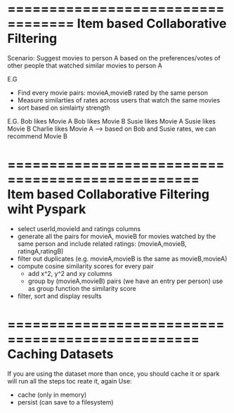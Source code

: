 ==================================
Item based Collaborative Filtering
==================================

Scenario:
Suggest movies to person A based on the preferences/votes of other people that 
watched similar movies to person A

E.G
- Find every movie pairs: movieA,movieB rated by the same person
- Measure similarties of rates across users that watch the same movies
- sort based on simlairty strength

E.G.
Bob likes Movie A
Bob likes Movie B
Susie likes Movie A
Susie likes Movie B
Charlie likes Movie A
--> based on Bob and Susie rates, we can recommend Movie B

=================================================
Item based Collaborative Filtering wiht Pyspark
=================================================
- select userId,movieId and ratings columns
- generate all the pairs for movieA, movieB for movies watched by the same person
  and include related ratings: (movieA,movieB, ratingA,ratingB)
- filter out duplicates (e.g. movieA,movieB is the same as movieB,movieA)  
- compute cosine similarity scores for every pair
  - add x^2, y^2 and xy columns
  - group by (movieA,movieB) pairs (we have an entry per person)
    use as group function the similarity score 
- filter, sort and display results      


=================================================
Caching Datasets
=================================================
If you are using the dataset more than once, you should cache it
or spark will run all the steps toc reate it, again
Use:
- cache (only in memory)
- persist (can save to a filesystem)

